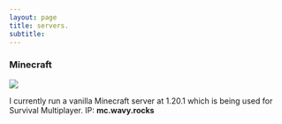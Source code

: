 ```yaml
---
layout: page
title: servers.
subtitle: 
---
```


### Minecraft
![](https://fs-prod-cdn.nintendo-europe.com/media/images/10_share_images/games_15/nintendo_switch_4/H2x1_NSwitch_Minecraft.jpg)

I currently run a vanilla Minecraft server at 1.20.1 which is being used for Survival Multiplayer.
IP: **mc.wavy.rocks**
